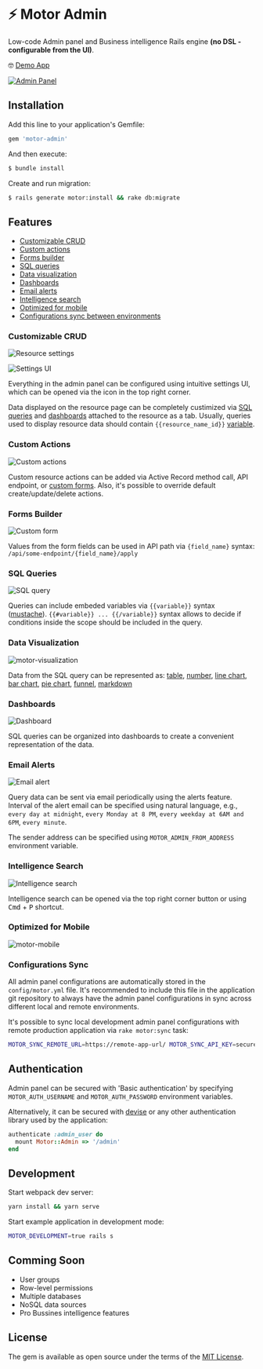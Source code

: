 # ⚡ Motor Admin

Low-code Admin panel and Business intelligence Rails engine **(no DSL - configurable from the UI)**.

🤓 [Demo App](https://motor-admin-demo.herokuapp.com)

[![Admin Panel](https://user-images.githubusercontent.com/5418788/119258612-2351f780-bbd3-11eb-8264-2e044cde868d.png)](https://motor-admin-demo.herokuapp.com)

## Installation
Add this line to your application's Gemfile:

```ruby
gem 'motor-admin'
```

And then execute:
```bash
$ bundle install
```

Create and run migration:
```bash
$ rails generate motor:install && rake db:migrate
```

## Features

* [Customizable CRUD](#customizable-crud)
* [Custom actions](#custom-actions)
* [Forms builder](#forms-builder)
* [SQL queries](#sql-queries)
* [Data visualization](#data-visualization)
* [Dashboards](#dashboards)
* [Email alerts](#email-alerts)
* [Intelligence search](#intelligence-search)
* [Optimized for mobile](#optimized-for-mobile)
* [Configurations sync between environments](#configurations-sync)

### Customizable CRUD

![Resource settings](https://user-images.githubusercontent.com/5418788/119262945-b136de00-bbe5-11eb-846a-6e01c8c42904.png)

![Settings UI](https://user-images.githubusercontent.com/5418788/119263883-90708780-bbe9-11eb-9f9f-f76fed0b7f27.png)

Everything in the admin panel can be configured using intuitive settings UI, which can be opened via the icon in the top right corner.

Data displayed on the resource page can be completely custimized via [SQL queries](#sql-queries) and [dashboards](#dashboards) attached to the resource as a tab. Usually, queries used to display resource data should contain `{{resource_name_id}}` [variable](#sql-queries).

### Custom Actions

![Custom actions](https://user-images.githubusercontent.com/5418788/119266132-3c1dd580-bbf2-11eb-9666-09e1640eaf7b.png)

Custom resource actions can be added via Active Record method call, API endpoint, or [custom forms](#forms-builder). Also, it's possible to override default create/update/delete actions.

### Forms Builder

![Custom form](https://user-images.githubusercontent.com/5418788/119264008-1391dd80-bbea-11eb-9f14-cb405e77fb60.png)

Values from the form fields can be used in API path via `{field_name}` syntax: `/api/some-endpoint/{field_name}/apply`

### SQL Queries

![SQL query](https://user-images.githubusercontent.com/5418788/119264127-84d19080-bbea-11eb-9903-ef465d1d2c97.png)

Queries can include embeded variables via `{{variable}}` syntax ([mustache](https://mustache.github.io)). `{{#variable}} ... {{/variable}}` syntax allows to decide if conditions inside the scope should be included in the query.

### Data Visualization

![motor-visualization](https://user-images.githubusercontent.com/5418788/119264625-a2075e80-bbec-11eb-986c-6106dd6e47ce.png)

Data from the SQL query can be represented as: [table](https://motor-admin-demo.herokuapp.com/queries/12), [number](https://motor-admin-demo.herokuapp.com/queries/6), [line chart](https://motor-admin-demo.herokuapp.com/queries/3), [bar chart](https://motor-admin-demo.herokuapp.com/queries/1), [pie chart](https://motor-admin-demo.herokuapp.com/queries/9), [funnel](https://motor-admin-demo.herokuapp.com/queries/7), [markdown](https://motor-admin-demo.herokuapp.com/queries/8)

### Dashboards

![Dashboard](https://user-images.githubusercontent.com/5418788/119264726-f579ac80-bbec-11eb-852e-8055f8aba200.png)

SQL queries can be organized into dashboards to create a convenient representation of the data.

### Email Alerts

![Email alert](https://user-images.githubusercontent.com/5418788/119265049-feb74900-bbed-11eb-8070-bcc8d6113b9b.png)

Query data can be sent via email periodically using the alerts feature. Interval of the alert email can be specified using natural language, e.g., `every day at midnight`, `every Monday at 8 PM`, `every weekday at 6AM and 6PM`, `every minute`.

The sender address can be specified using `MOTOR_ADMIN_FROM_ADDRESS` environment variable.

### Intelligence Search

![Intelligence search](https://user-images.githubusercontent.com/5418788/119266559-eea26800-bbf3-11eb-8cb3-d0538aa386a9.png)

Intelligence search can be opened via the top right corner button or using <kbd>Cmd</kbd> + <kbd>P</kbd> shortcut.


### Optimized for Mobile

![motor-mobile](https://user-images.githubusercontent.com/5418788/119269566-03392d00-bc01-11eb-9e9d-1f6a58fe0749.png)


### Configurations Sync

All admin panel configurations are automatically stored in the `config/motor.yml` file. It's recommended to include this file in the application git repository to always have the admin panel configurations in sync across different local and remote environments.

It's possible to sync local development admin panel configurations with remote production application via `rake motor:sync` task:

```bash
MOTOR_SYNC_REMOTE_URL=https://remote-app-url/ MOTOR_SYNC_API_KEY=secure-random-string rake motor:sync
```


## Authentication

Admin panel can be secured with 'Basic authentication' by specifying `MOTOR_AUTH_USERNAME` and `MOTOR_AUTH_PASSWORD` environment variables.

Alternatively, it can be secured with [devise](https://github.com/heartcombo/devise/wiki/How-To:-Define-resource-actions-that-require-authentication-using-routes.rb) or any other authentication library used by the application:

```ruby
authenticate :admin_user do
  mount Motor::Admin => '/admin'
end
```

## Development

Start webpack dev server:

```bash
yarn install && yarn serve
```

Start example application in development mode:

```bash
MOTOR_DEVELOPMENT=true rails s
```

## Comming Soon

* User groups
* Row-level permissions
* Multiple databases
* NoSQL data sources
* Pro Bussines intelligence features

## License

The gem is available as open source under the terms of the [MIT License](https://github.com/omohokcoj/motor-admin/blob/master/LICENSE).
